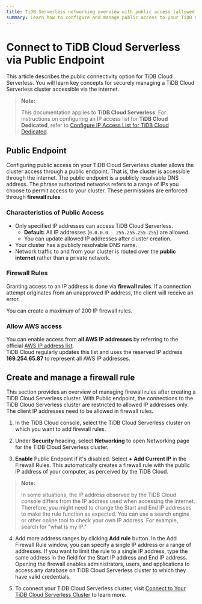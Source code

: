 ```yaml
---
title: TiDB Serverless networking overview with public access (allowed IP addresses)
summary: Learn how to configure and manage public access to your TiDB Cloud Serverless cluster securely.
---
```


# Connect to TiDB Cloud Serverless via Public Endpoint

This article describes the public connectivity option for TiDB Cloud Serverless. You will learn key concepts for securely managing a TiDB Cloud Serverless cluster accessible via the internet.

> **Note:**
>
> This documentation applies to **TiDB Cloud Serverless**. For instructions on configuring an IP access list for **TiDB Cloud Dedicated**, refer to [Configure IP Access List for TiDB Cloud Dedicated](/tidb-cloud/configure-ip-access-list.md).


## Public Endpoint

Configuring public access on your TiDB Cloud Serverless cluster allows the cluster access through a public endpoint. That is, the cluster is accessible through the internet. The public endpoint is a publicly resolvable DNS address. The phrase authorized networks refers to a range of IPs you choose to permit access to your cluster. These permissions are enforced through **firewall rules**.

### Characteristics of Public Access

- Only specified IP addresses can access TiDB Cloud Serverless.  
  - **Default:** All IP addresses (`0.0.0.0 - 255.255.255.255`) are allowed.  
  - You can update allowed IP addresses after cluster creation.  
- Your cluster has a publicly resolvable DNS name.  
- Network traffic to and from your cluster is routed over the **public internet** rather than a private network.

### Firewall Rules

Granting access to an IP address is done via **firewall rules**. If a connection attempt originates from an unapproved IP address, the client will receive an error.

You can create a maximum of 200 IP firewall rules.

### Allow AWS access

You can enable access from **all AWS IP addresses** by referring to the official [AWS IP address list](https://docs.aws.amazon.com/vpc/latest/userguide/aws-ip-ranges.html).  
TiDB Cloud regularly updates this list and uses the reserved IP address **169.254.65.87** to represent all AWS IP addresses.

## Create and manage a firewall rule 

This section provides an overview of managing firewall rules after creating a TiDB Cloud Serverless cluster. With Public endpoint, the connections to the TiDB Cloud Serverless cluster are restricted to allowed IP addresses only. The client IP addresses need to be allowed in firewall rules.

1. In the TiDB Cloud console, select the TiDB Cloud Serverless cluster on which you want to add firewall rules.

2. Under **Security** heading, select **Networking** to open Networking page for the TiDB Cloud Serverless cluster.

3. **Enable** Public Endpoint if it's disabled. Select **+ Add Current IP** in the Firewall Rules. This automatically creates a firewall rule with the public IP address of your computer, as perceived by the TiDB Cloud.

> **Note:**
>
> In some situations, the IP address observed by the TiDB Cloud console differs from the IP address used when accessing the internet. Therefore, you might need to change the Start and End IP addresses to make the rule function as expected. You can use a search engine or other online tool to check your own IP address. For example, search for "what is my IP."

4. Add more address ranges by clicking **Add rule** button. In the Add Firewall Rule window, you can specify a single IP address or a range of addresses. If you want to limit the rule to a single IP address, type the same address in the field for the Start IP address and End IP address. Opening the firewall enables administrators, users, and applications to access any database on TiDB Cloud Serverless cluster to which they have valid credentials.

5. To connect your TiDB Cloud Serverless cluster, visit [Connect to Your TiDB Cloud Serverless Cluster](/tidbcloud/connect-to-tidb-cluster-serverless.md) to learn more. 